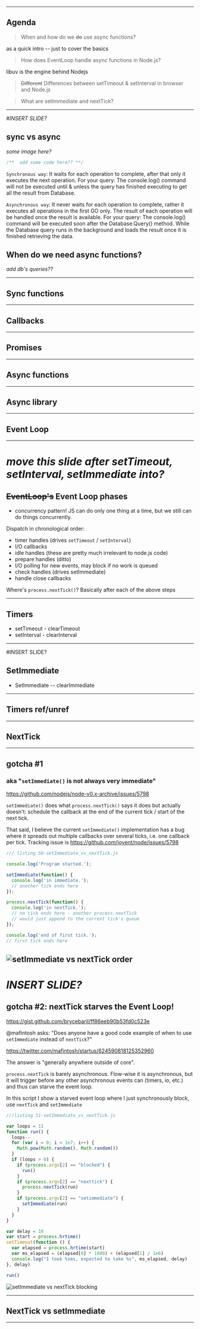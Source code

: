 ___
## Agenda
> When and how do we ~~do~~ use async functions?

as a quick intro -- just to cover the basics

> How does EventLoop handle async functions in Node.js?

libuv is the engine behind Nodejs

> ~~Different~~ Differences between setTimeout & setInterval in browser and Node.js

> What are setImmediate and nextTick?

___
#_INSERT SLIDE?_
## sync vs async 
_some image here?_
```javascript
/**  add some code here?? **/
```

`Synchronous way`: It waits for each operation to complete, after that only it executes the next operation. For your query: The console.log() command will not be executed until & unless the query has finished executing to get all the result from Database.

`Asynchronous way`: It never waits for each operation to complete, rather it executes all operations in the first GO only. The result of each operation will be handled once the result is available. For your query: The console.log() command will be executed soon after the Database.Query() method. While the Database query runs in the background and loads the result once it is finished retrieving the data.



## When do we need async functions?
_add db's queries??_

___
## Sync functions

___
## Callbacks

___

## Promises

___

## Async functions

---
## Async library

---
## Event Loop


---
# _move this slide after setTimeout, setInterval, setImmediate into?_
## ~~EventLoop's~~ Event Loop phases
* concurrency pattern!
JS can do only one thing at a time, but we still can do things concurrently.

Dispatch in chronological order:

* timer handles (drives `setTimeout` / `setInterval`)
* I/O callbacks
* idle handles (these are pretty much irrelevant to node.js code)
* prepare handles (ditto)
* I/O polling for new events, may block if no work is queued
* check handles (drives setImmediate)
* handle close callbacks

Where's `process.nextTick()`? Basically after each of the above steps

---

## Timers
* setTimeout - clearTimeout
* setInterval - clearInterval

---

#INSERT SLIDE?
## SetImmediate
* SetImmediate -- clearImmediate

---

## Timers ref/unref

---

## NextTick

---


## gotcha #1
### aka "`setImmediate()` is not always very immediate"

https://github.com/nodejs/node-v0.x-archive/issues/5798

`setImmediate()` does what `process.nextTick()` says it does 
but actually doesn't: schedule the callback at the end of the current 
tick / start of the next tick. 

That said, I believe the current `setImmediate()` implementation has a 
bug where it spreads out multiple callbacks over several ticks, i.e. 
one callback per tick.  Tracking issue is 
https://github.com/joyent/node/issues/5798 


```javascript
/// listing 50-setImmediate_vs_nextTick.js

console.log('Program started.');

setImmediate(function() {
  console.log('in immediate.');
  // another tick ends here
});

process.nextTick(function() {
  console.log('in nextTick.');
  // no tick ends here - another process.nextTick
  // would just append to the current tick's queue
});

console.log('end of first tick.');
// first tick ends here
```
![setImmediate vs nextTick order](./img/50-setImmediate_vs_nextTick-result.png "setImmediate vs nextTick order ")
---

# _INSERT SLIDE?_
## gotcha #2: nextTick starves the Event Loop!

https://gist.github.com/brycebaril/ff86eeb90b53fd0c523e
 
@mafintosh asks: "Does anyone have a good code example of when to use `setImmediate` instead of `nextTick`?"

https://twitter.com/mafintosh/startus/624590818125352960

The answer is "generally anywhere outside of core".

`process.nextTick` is barely asynchronous. Flow-wise it is asynchronous, but it will trigger before any other asynchronous events can (timers, io, etc.) and thus can starve the event loop.

In this script I show a starved event loop where I just synchronously block, use `nextTick` and `setImmediate`

``` javascript
///listing 51-setImmediate_vs_nextTick.js

var loops = 11
function run() {
  loops--
  for (var i = 0; i < 1e7; i++) {
    Math.pow(Math.random(), Math.random())
  }
  if (loops > 0) {
    if (process.argv[2] == "blocked") {
      run()
    }
    if (process.argv[2] == "nexttick") {
      process.nextTick(run)
    }
    if (process.argv[2] == "setimmediate") {
      setImmediate(run)
    }
  }
}

var delay = 10
var start = process.hrtime()
setTimeout(function () {
  var elapsed = process.hrtime(start)
  var ms_elapsed = (elapsed[0] * 1000) + (elapsed[1] / 1e6)
  console.log("I took %sms, expected to take %s", ms_elapsed, delay)
}, delay)

run()

```

![setImmediate vs nextTick blocking](./img/51-setImmediate_vs_nextTick-result.png "setImmediate vs nextTick blocking")

---

## NextTick vs setImmediate

---